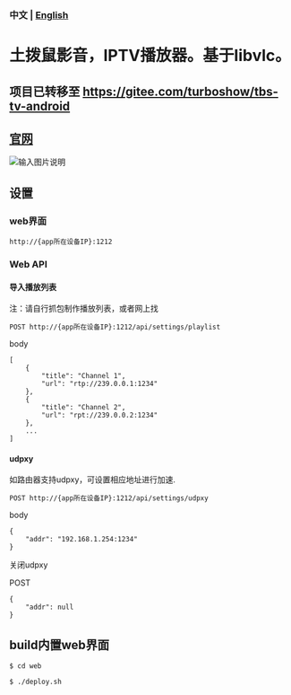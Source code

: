 ### 中文 | [English](README.md)

# 土拨鼠影音，IPTV播放器。基于libvlc。

## 项目已转移至 https://gitee.com/turboshow/tbs-tv-android

## [官网](http://www.turboshow.cn)

![输入图片说明](https://images.gitee.com/uploads/images/2019/0727/201458_7b480937_82552.png "screenshot.png")
## 设置
### web界面
`http://{app所在设备IP}:1212`

### Web API
#### 导入播放列表
注：请自行抓包制作播放列表，或者网上找

`POST http://{app所在设备IP}:1212/api/settings/playlist`

body
```
[
    {
        "title": "Channel 1",
        "url": "rtp://239.0.0.1:1234"
    },
    {
        "title": "Channel 2",
        "url": "rpt://239.0.0.2:1234"
    },
    ...
]
```

#### udpxy
如路由器支持udpxy，可设置相应地址进行加速.

`POST http://{app所在设备IP}:1212/api/settings/udpxy`

body
```
{
    "addr": "192.168.1.254:1234"
}
```
关闭udpxy
 
 POST
```
{
    "addr": null
}
```

## build内置web界面

`$ cd web`

`$ ./deploy.sh`